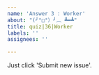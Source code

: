 ```yaml
---
name: 'Answer 3 : Worker'
about: "(╯°□°）╯︵ ┻━┻"
title: quiz|36|Worker
labels: ''
assignees: ''

---
```


Just click 'Submit new issue'.
